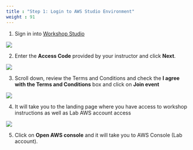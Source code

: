 ```yaml
---
title : "Step 1: Login to AWS Studio Environment"
weight : 91
---
```


1. Sign in into [Workshop Studio](https://catalog.us-east-1.prod.workshops.aws/join?)

![][def]

2. Enter the **Access Code** provided by your instructor and click **Next**.

![][def2]

3. Scroll down, review the Terms and Conditions and check the **I agree with the Terms and Conditions** box and click on **Join event**

![][def3]

4. It will take you to the landing page where you have access to workshop instructions as well as Lab AWS account access

![][def4]

5. Click on **Open AWS console** and it will take you to AWS Console (Lab account).

<!-- This event was designed as an AWS hosted event (such as re\:Invent, Immersion Day, on-site Workshop or any other event hosted by AWS employees) with many components already setup and running . You will be provided with a temporary Event Engine AWS account for the workshop. Please follow the instructor's guidance on how to access your Event Engine AWS account.

<!--
::children{depth="1"} -->

[def]: /static/ws_1.png
[def2]: /static/ws_2.png
[def3]: /static/ws_3.png
[def4]: /static/ws_5.png